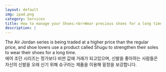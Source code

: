 ```yaml
---
layout: default
img: ipad.png
category: Services
title: How to manage your Shoes:<br>Wear precious shoes for a long time<br/>아끼는 신발 오래 신는 방법.
description: |
---
```

 The Air Jordan series is being traded at a higher price than the regular price, and shoe lovers use a product called Shugu to strengthen their soles to wear their shoes for a long time.<br/>에어 조던 시리즈는 정가보다 비싼 값에 거래가 되고있으며, 신발을 좋아하는 사람들은 자신의 신발을 오래 신기 위해 슈구라는 제품을 이용해 밑창을 보강합니다.
